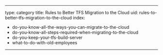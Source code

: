 
---
type: category
title: Rules to Better TFS Migration to the Cloud
uid: rules-to-better-tfs-migration-to-the-cloud
index:
 - do-you-know-all-the-ways-you-can-migrate-to-the-cloud
 - do-you-know-all-steps-required-when-migrating-to-the-cloud
 - do-you-keep-your-tfs-build-server
 - what-to-do-with-old-employees
---



